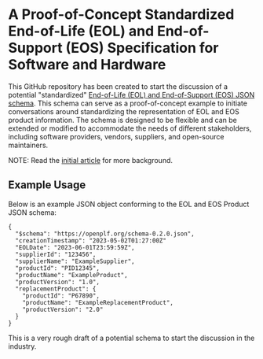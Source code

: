# A Proof-of-Concept Standardized End-of-Life (EOL) and End-of-Support (EOS) Specification for Software and Hardware
This GitHub repository has been created to start the discussion of a potential "standardized" [End-of-Life (EOL) and End-of-Support (EOS) JSON schema](poc-schema.json). This schema can serve as a proof-of-concept example to initiate conversations around standardizing the representation of EOL and EOS product information. The schema is designed to be flexible and can be extended or modified to accommodate the needs of different stakeholders, including software providers, vendors, suppliers, and open-source maintainers.

NOTE: Read the [initial article](https://becomingahacker.org/establishing-standardized-end-of-life-and-end-of-support-programs-for-software-and-hardware-e3e231898e02) for more background.

## Example Usage
Below is an example JSON object conforming to the EOL and EOS Product JSON schema:
```
{
  "$schema": "https://openplf.org/schema-0.2.0.json",
  "creationTimestamp": "2023-05-02T01:27:00Z"
  "EOLDate": "2023-06-01T23:59:59Z",
  "supplierId": "123456",
  "supplierName": "ExampleSupplier",
  "productId": "PID12345",
  "productName": "ExampleProduct",
  "productVersion": "1.0",
  "replacementProduct": {
    "productId": "P67890",
    "productName": "ExampleReplacementProduct",
    "productVersion": "2.0"
  }
}

```
This is a very rough draft of a potential schema to start the discussion in the industry.
